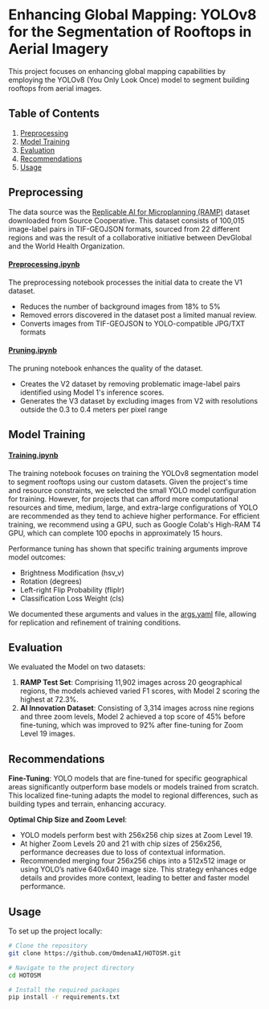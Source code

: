 # Enhancing Global Mapping: YOLOv8 for the Segmentation of Rooftops in Aerial Imagery

This project focuses on enhancing global mapping capabilities by employing the YOLOv8 (You Only Look Once) model to segment building rooftops from aerial images. 

## Table of Contents

1. [Preprocessing](#preprocessing)
2. [Model Training](#model-training)
3. [Evaluation](#evaluation)
4. [Recommendations](#recommendations)
5. [Usage](#usage)

## Preprocessing

The data source was the <a href="https://beta.source.coop/ramp/ramp/" target="_blank">Replicable AI for Microplanning (RAMP)</a> dataset downloaded from Source Cooperative. This dataset consists of 100,015 image-label pairs in TIF-GEOJSON formats, sourced from 22 different regions and was the result of a collaborative initiative between DevGlobal and the World Health Organization. 

#### <a href="https://github.com/OmdenaAI/HOTOSM/blob/main/notebooks/preprocessing.ipynb" target="_blank">Preprocessing.ipynb</a>
The preprocessing notebook processes the initial data to create the V1 dataset. 
- Reduces the number of background images from 18% to 5%
- Removed errors discovered in the dataset post a limited manual review.
- Converts images from TIF-GEOJSON to YOLO-compatible JPG/TXT formats

#### <a href="https://github.com/OmdenaAI/HOTOSM/blob/main/notebooks/pruning.ipynb" target="_blank">Pruning.ipynb</a>
The pruning notebook enhances the quality of the dataset. 
- Creates the V2 dataset by removing problematic image-label pairs identified using Model 1's inference scores. 
- Generates the V3 dataset by excluding images from V2 with resolutions outside the 0.3 to 0.4 meters per pixel range

## Model Training

#### <a href="https://github.com/OmdenaAI/HOTOSM/blob/main/notebooks/training.ipynb" target="_blank">Training.ipynb</a>

The training notebook focuses on training the YOLOv8 segmentation model to segment rooftops using our custom datasets. Given the project's time and resource constraints, we selected the small YOLO model configuration for training. However, for projects that can afford more computational resources and time, medium, large, and extra-large configurations of YOLO are recommended as they tend to achieve higher performance. For efficient training, we recommend using a GPU, such as Google Colab's High-RAM T4 GPU, which can complete 100 epochs in approximately 15 hours.

Performance tuning has shown that specific training arguments improve model outcomes:
- Brightness Modification (hsv_v)
- Rotation (degrees)
- Left-right Flip Probability (fliplr)
- Classification Loss Weight (cls)

We documented these arguments and values in the <a href="https://github.com/OmdenaAI/HOTOSM/blob/main/data/args_tuned.yaml" target="_blank">args.yaml</a> file, allowing for replication and refinement of training conditions.

## Evaluation

We evaluated the Model on two datasets:

1. **RAMP Test Set**: Comprising 11,902 images across 20 geographical regions, the models achieved varied F1 scores, with Model 2 scoring the highest at 72.3%.
2. **AI Innovation Dataset**: Consisting of 3,314 images across nine regions and three zoom levels, Model 2 achieved a top score of 45% before fine-tuning, which was improved to 92% after fine-tuning for Zoom Level 19 images.

## Recommendations

**Fine-Tuning**: YOLO models that are fine-tuned for specific geographical areas significantly outperform base models or models trained from scratch. This localized fine-tuning adapts the model to regional differences, such as building types and terrain, enhancing accuracy.

**Optimal Chip Size and Zoom Level**:
  - YOLO models perform best with 256x256 chip sizes at Zoom Level 19.
  - At higher Zoom Levels 20 and 21 with chip sizes of 256x256, performance decreases due to loss of contextual information.
  - Recommended merging four 256x256 chips into a 512x512 image or using YOLO’s native 640x640 image size. This strategy enhances edge details and provides more context, leading to better and faster model performance.

## Usage

To set up the project locally:

```bash
# Clone the repository
git clone https://github.com/OmdenaAI/HOTOSM.git

# Navigate to the project directory
cd HOTOSM

# Install the required packages
pip install -r requirements.txt
